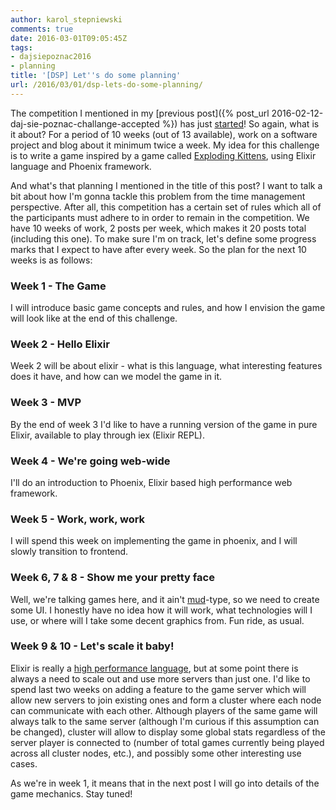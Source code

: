 ```yaml
---
author: karol_stepniewski
comments: true
date: 2016-03-01T09:05:45Z
tags:
- dajsiepoznac2016
- planning
title: '[DSP] Let''s do some planning'
url: /2016/03/01/dsp-lets-do-some-planning/
---
```


The competition I mentioned in my [previous post]({% post_url 2016-02-12-daj-sie-poznac-challange-accepted %}) has just [started](http://www.maciejaniserowicz.com/2016/03/01/daj-sie-poznac-2016-startujemy-i-przedluzamy-rejestracje/)!
So again, what is it about? For a period of 10 weeks (out of 13 available), work on a software project and blog about it minimum twice a week. My idea for this challenge is to write a game inspired by a game called [Exploding Kittens](http://www.explodingkittens.com/), using Elixir language and Phoenix framework.

And what's that planning I mentioned in the title of this post? I want to talk a bit about how I'm gonna tackle this problem from the time management perspective. After all, this competition has a certain set of rules which all of the participants must adhere to in order to remain in the competition. We have 10 weeks of work, 2 posts per week, which makes it 20 posts total (including this one). To make sure I'm on track, let's define some progress marks that I expect to have after every week. So the plan for the next 10 weeks is as follows:

### Week 1 - The Game
I will introduce basic game concepts and rules, and how I envision the game will look like at the end of this challenge.

### Week 2 - Hello Elixir
Week 2 will be about elixir - what is this language, what interesting features does it have, and how can we model the game in it.

### Week 3 - MVP
By the end of week 3 I'd like to have a running version of the game in pure Elixir, available to play through iex (Elixir REPL).

### Week 4 - We're going web-wide
I'll do an introduction to Phoenix, Elixir based high performance web framework.

### Week 5 - Work, work, work
I will spend this week on implementing the game in phoenix, and I will slowly transition to frontend.

### Week 6, 7 & 8 - Show me your pretty face
Well, we're talking games here, and it ain't [mud](https://en.wikipedia.org/wiki/MUD)-type, so we need to create some UI.
I honestly have no idea how it will work, what technologies will I use, or where will I take some decent graphics from. Fun ride, as usual.

### Week 9 & 10 - Let's scale it baby!
Elixir is really a [high performance language](http://www.phoenixframework.org/blog/the-road-to-2-million-websocket-connections), but at some point there is always a need to scale out and use more servers than just one. I'd like to spend last two weeks on adding a feature to the game server which will allow new servers to join existing ones and form a cluster where each node can communicate with each other. Although players of the same game will always talk to the same server (although I'm curious if this assumption can be changed), cluster will allow to display some global stats regardless of the server player is connected to (number of total games currently being played across all cluster nodes, etc.), and possibly some other interesting use cases.

As we're in week 1, it means that in the next post I will go into details of the game mechanics. Stay tuned!




